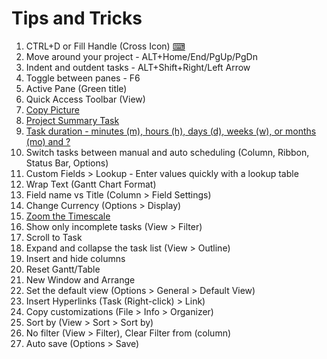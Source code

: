# Tips and Tricks

1. CTRL+D or Fill Handle (Cross Icon) [⌨](https://support.microsoft.com/en-us/office/keyboard-shortcuts-for-project-7a4dc22b-ceb8-4a97-ac6f-6f9eaf36414a)
1. Move around your project - ALT+Home/End/PgUp/PgDn
1. Indent and outdent tasks - ALT+Shift+Right/Left Arrow
1. Toggle between panes - F6
1. Active Pane (Green title)
1. Quick Access Toolbar (View)
1. [Copy Picture](https://support.microsoft.com/en-us/office/capture-a-picture-of-your-project-plan-7d83707f-6b1a-4680-a102-f1f5a84f15c4)
1. [Project Summary Task](https://support.microsoft.com/en-us/office/show-the-project-summary-task-in-project-desktop-5f29729b-5b22-4e75-a8ab-c69f2aa17573)
1. [Task duration - minutes (m), hours (h), days (d), weeks (w), or months (mo) and ?](https://support.microsoft.com/en-us/office/change-a-task-duration-0c551218-e543-4a5a-80f5-363c5c7c4e49)
1. Switch tasks between manual and auto scheduling (Column, Ribbon, Status Bar, Options)
1. Custom Fields > Lookup - Enter values quickly with a lookup table
1. Wrap Text (Gantt Chart Format)
1. Field name vs Title (Column > Field Settings)
1. Change Currency (Options > Display)
1. [Zoom the Timescale](https://support.microsoft.com/en-us/office/change-the-timescale-in-a-project-view-in-project-desktop-d46038c4-e8db-4013-a024-db0251dd8a4f)
1. Show only incomplete tasks (View > Filter)
1. Scroll to Task
1. Expand and collapse the task list (View > Outline)
1. Insert and hide columns
1. Reset Gantt/Table
1. New Window and Arrange
1. Set the default view (Options > General > Default View)
1. Insert Hyperlinks (Task (Right-click) > Link)
1. Copy customizations (File > Info > Organizer)
1. Sort by (View > Sort > Sort by)
1. No filter (View > Filter), Clear Filter from (column)
1. Auto save (Options > Save)
